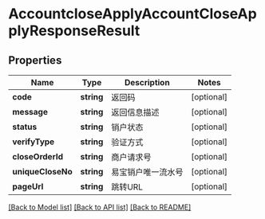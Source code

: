 # AccountcloseApplyAccountCloseApplyResponseResult

## Properties
Name | Type | Description | Notes
------------ | ------------- | ------------- | -------------
**code** | **string** | 返回码 | [optional] 
**message** | **string** | 返回信息描述 | [optional] 
**status** | **string** | 销户状态 | [optional] 
**verifyType** | **string** | 验证方式 | [optional] 
**closeOrderId** | **string** | 商户请求号 | [optional] 
**uniqueCloseNo** | **string** | 易宝销户唯一流水号 | [optional] 
**pageUrl** | **string** | 跳转URL | [optional] 

[[Back to Model list]](../README.md#documentation-for-models) [[Back to API list]](../README.md#documentation-for-api-endpoints) [[Back to README]](../README.md)


